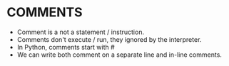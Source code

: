# COMMENTS
- Comment is a not a statement / instruction.
- Comments don't execute / run, they ignored by the interpreter.
- In Python, comments start with #
- We can write both comment on a separate line and in-line comments.
